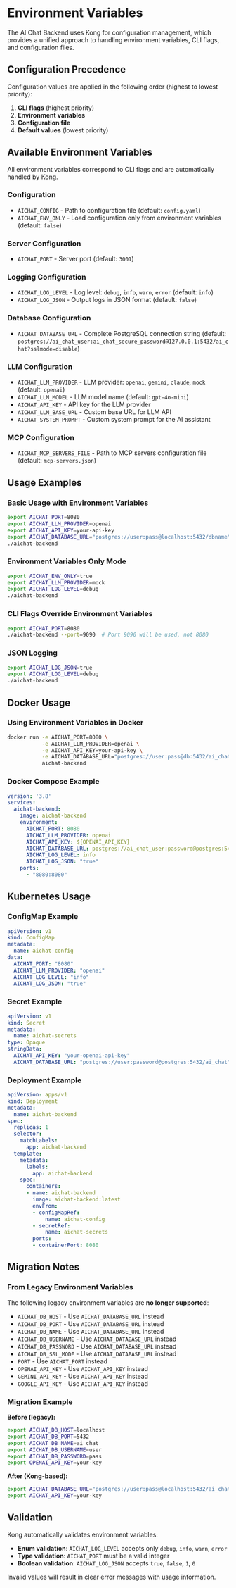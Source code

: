# Environment Variables

The AI Chat Backend uses Kong for configuration management, which provides a unified approach to handling environment variables, CLI flags, and configuration files.

## Configuration Precedence

Configuration values are applied in the following order (highest to lowest priority):

1. **CLI flags** (highest priority)
2. **Environment variables** 
3. **Configuration file**
4. **Default values** (lowest priority)

## Available Environment Variables

All environment variables correspond to CLI flags and are automatically handled by Kong.

### Configuration
- `AICHAT_CONFIG` - Path to configuration file (default: `config.yaml`)
- `AICHAT_ENV_ONLY` - Load configuration only from environment variables (default: `false`)

### Server Configuration
- `AICHAT_PORT` - Server port (default: `3001`)

### Logging Configuration
- `AICHAT_LOG_LEVEL` - Log level: `debug`, `info`, `warn`, `error` (default: `info`)
- `AICHAT_LOG_JSON` - Output logs in JSON format (default: `false`)

### Database Configuration
- `AICHAT_DATABASE_URL` - Complete PostgreSQL connection string (default: `postgres://ai_chat_user:ai_chat_secure_password@127.0.0.1:5432/ai_chat?sslmode=disable`)

### LLM Configuration
- `AICHAT_LLM_PROVIDER` - LLM provider: `openai`, `gemini`, `claude`, `mock` (default: `openai`)
- `AICHAT_LLM_MODEL` - LLM model name (default: `gpt-4o-mini`)
- `AICHAT_API_KEY` - API key for the LLM provider
- `AICHAT_LLM_BASE_URL` - Custom base URL for LLM API
- `AICHAT_SYSTEM_PROMPT` - Custom system prompt for the AI assistant

### MCP Configuration
- `AICHAT_MCP_SERVERS_FILE` - Path to MCP servers configuration file (default: `mcp-servers.json`)

## Usage Examples

### Basic Usage with Environment Variables
```bash
export AICHAT_PORT=8080
export AICHAT_LLM_PROVIDER=openai
export AICHAT_API_KEY=your-api-key
export AICHAT_DATABASE_URL="postgres://user:pass@localhost:5432/dbname"
./aichat-backend
```

### Environment Variables Only Mode
```bash
export AICHAT_ENV_ONLY=true
export AICHAT_LLM_PROVIDER=mock
export AICHAT_LOG_LEVEL=debug
./aichat-backend
```

### CLI Flags Override Environment Variables
```bash
export AICHAT_PORT=8080
./aichat-backend --port=9090  # Port 9090 will be used, not 8080
```

### JSON Logging
```bash
export AICHAT_LOG_JSON=true
export AICHAT_LOG_LEVEL=debug
./aichat-backend
```

## Docker Usage

### Using Environment Variables in Docker
```bash
docker run -e AICHAT_PORT=8080 \
           -e AICHAT_LLM_PROVIDER=openai \
           -e AICHAT_API_KEY=your-api-key \
           -e AICHAT_DATABASE_URL="postgres://user:pass@db:5432/ai_chat" \
           aichat-backend
```

### Docker Compose Example
```yaml
version: '3.8'
services:
  aichat-backend:
    image: aichat-backend
    environment:
      AICHAT_PORT: 8080
      AICHAT_LLM_PROVIDER: openai
      AICHAT_API_KEY: ${OPENAI_API_KEY}
      AICHAT_DATABASE_URL: postgres://ai_chat_user:password@postgres:5432/ai_chat
      AICHAT_LOG_LEVEL: info
      AICHAT_LOG_JSON: "true"
    ports:
      - "8080:8080"
```

## Kubernetes Usage

### ConfigMap Example
```yaml
apiVersion: v1
kind: ConfigMap
metadata:
  name: aichat-config
data:
  AICHAT_PORT: "8080"
  AICHAT_LLM_PROVIDER: "openai"
  AICHAT_LOG_LEVEL: "info"
  AICHAT_LOG_JSON: "true"
```

### Secret Example
```yaml
apiVersion: v1
kind: Secret
metadata:
  name: aichat-secrets
type: Opaque
stringData:
  AICHAT_API_KEY: "your-openai-api-key"
  AICHAT_DATABASE_URL: "postgres://user:password@postgres:5432/ai_chat"
```

### Deployment Example
```yaml
apiVersion: apps/v1
kind: Deployment
metadata:
  name: aichat-backend
spec:
  replicas: 1
  selector:
    matchLabels:
      app: aichat-backend
  template:
    metadata:
      labels:
        app: aichat-backend
    spec:
      containers:
      - name: aichat-backend
        image: aichat-backend:latest
        envFrom:
        - configMapRef:
            name: aichat-config
        - secretRef:
            name: aichat-secrets
        ports:
        - containerPort: 8080
```

## Migration Notes

### From Legacy Environment Variables

The following legacy environment variables are **no longer supported**:

- `AICHAT_DB_HOST` - Use `AICHAT_DATABASE_URL` instead
- `AICHAT_DB_PORT` - Use `AICHAT_DATABASE_URL` instead  
- `AICHAT_DB_NAME` - Use `AICHAT_DATABASE_URL` instead
- `AICHAT_DB_USERNAME` - Use `AICHAT_DATABASE_URL` instead
- `AICHAT_DB_PASSWORD` - Use `AICHAT_DATABASE_URL` instead
- `AICHAT_DB_SSL_MODE` - Use `AICHAT_DATABASE_URL` instead
- `PORT` - Use `AICHAT_PORT` instead
- `OPENAI_API_KEY` - Use `AICHAT_API_KEY` instead
- `GEMINI_API_KEY` - Use `AICHAT_API_KEY` instead
- `GOOGLE_API_KEY` - Use `AICHAT_API_KEY` instead

### Migration Example

**Before (legacy):**
```bash
export AICHAT_DB_HOST=localhost
export AICHAT_DB_PORT=5432
export AICHAT_DB_NAME=ai_chat
export AICHAT_DB_USERNAME=user
export AICHAT_DB_PASSWORD=pass
export OPENAI_API_KEY=your-key
```

**After (Kong-based):**
```bash
export AICHAT_DATABASE_URL="postgres://user:pass@localhost:5432/ai_chat"
export AICHAT_API_KEY=your-key
```

## Validation

Kong automatically validates environment variables:

- **Enum validation**: `AICHAT_LOG_LEVEL` accepts only `debug`, `info`, `warn`, `error`
- **Type validation**: `AICHAT_PORT` must be a valid integer
- **Boolean validation**: `AICHAT_LOG_JSON` accepts `true`, `false`, `1`, `0`

Invalid values will result in clear error messages with usage information. 